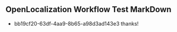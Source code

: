 ## OpenLocalization Workflow Test MarkDown
* bb19cf20-63df-4aa9-8b65-a98d3ad143e3 thanks!

<!--HONumber=Aug16_HO5-->


